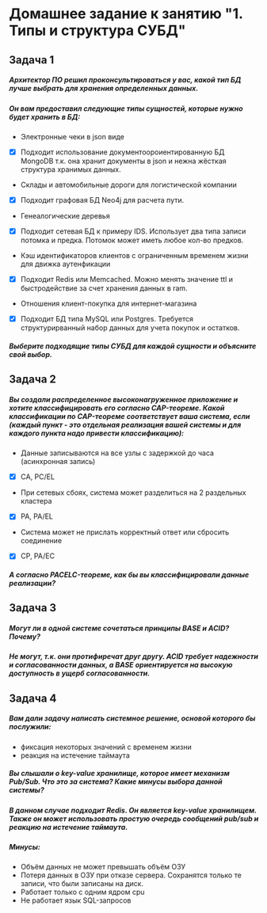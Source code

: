 # Домашнее задание к занятию "1. Типы и структура СУБД"
## Задача 1
##### Архитектор ПО решил проконсультироваться у вас, какой тип БД лучше выбрать для хранения определенных данных.
##### Он вам предоставил следующие типы сущностей, которые нужно будет хранить в БД:
+ Электронные чеки в json виде
- [x] Подходит использование документоороиентированную БД MongoDB т.к. она хранит документы в json и нежна жёсткая структура хранимых данных.
+ Склады и автомобильные дороги для логистической компании
- [x] Подходит графовая БД Neo4j для расчета пути.
+ Генеалогические деревья 
- [x] Подходит сетевая БД к примеру IDS. Использует два типа записи потомка и предка. Потомок может иметь любое кол-во предков.
+ Кэш идентификаторов клиентов с ограниченным временем жизни для движка аутенфикации
- [x] Подходит Redis или Memcached. Можно менять значение ttl и быстродействие за счет хранения данных в ram.
+ Отношения клиент-покупка для интернет-магазина
- [x] Подходит БД типа MySQL или Postgres. Требуется структурирванный набор данных для учета покупок и остатков. 
##### Выберите подходящие типы СУБД для каждой сущности и объясните свой выбор.
## Задача 2
##### Вы создали распределенное высоконагруженное приложение и хотите классифицировать его согласно CAP-теореме. Какой классификации по CAP-теореме соответствует ваша система, если (каждый пункт - это отдельная реализация вашей системы и для каждого пункта надо привести классификацию):
+ Данные записываются на все узлы с задержкой до часа (асинхронная запись)
- [x] CA, PC/EL
+ При сетевых сбоях, система может разделиться на 2 раздельных кластера
- [x] PA, PA/EL
+ Система может не прислать корректный ответ или сбросить соединение
- [x] CP, PA/EC
##### А согласно PACELC-теореме, как бы вы классифицировали данные реализации?
## Задача 3
##### Могут ли в одной системе сочетаться принципы BASE и ACID? Почему?
##### Не могут, т.к. они протифиречат друг другу. ACID требует надежности и согласованности данных, а BASE ориентируется на высокую доступность в ущерб согласованности.
## Задача 4
##### Вам дали задачу написать системное решение, основой которого бы послужили:
+ фиксация некоторых значений с временем жизни
+ реакция на истечение таймаута
##### Вы слышали о key-value хранилище, которое имеет механизм Pub/Sub. Что это за система? Какие минусы выбора данной системы?
##### В данном случае подходит Redis. Он является key-value хранилищем. Также он может использовать простую очередь сообщений pub/sub и реакцию на истечение таймаута.
##### Минусы:
+ Объём данных не может превышать объём ОЗУ
+ Потеря данных в ОЗУ при отказе сервера. Сохранятся только те записи, что были записаны на диск.
+ Работает только с одним ядром cpu
+ Не работает язык SQL-запросов
